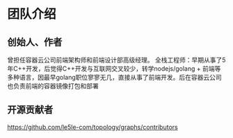 # 团队介绍

## 创始人、作者

曾担任容器云公司前端架构师和前端设计部高级经理。
全栈工程师：早期从事了5年C++开发，后觉得C++开发与互联网交叉较少，转学nodejs/golang + 前端等多种语言，因最早golang职位寥寥无几，直接从事了前端开发。后在容器云公司也负责前端的容器镜像打包和部署

## 开源贡献者

https://github.com/le5le-com/topology/graphs/contributors